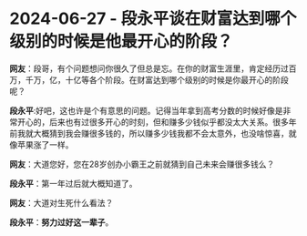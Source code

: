 # 2024-06-27 - 段永平谈在财富达到哪个级别的时候是他最开心的阶段？

**网友**：段哥，有个问题想问你很久了但总是忘。在你的财富生涯里，肯定经历过百万，千万，亿，十亿等各个阶段。在财富达到哪个级别的时候是你最开心的阶段呢？

**段永平**:好吧，这也许是个有意思的问题。记得当年拿到高考分数的时候好像是非常开心的，后来也有过很多开心的时刻，但和赚多少钱似乎都没太大关系。很多年前我就大概猜到我会赚很多钱的，所以赚多少钱我都不会太意外，也没啥惊喜，就像苹果涨了一样。

**网友**：大道您好，您在28岁创办小霸王之前就猜到自己未来会赚很多钱么？

**段永平**：第一年过后就大概知道了。

**网友**：大道对生死什么看法？

**段永平**：**努力过好这一辈子**。